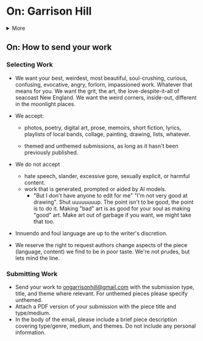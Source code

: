 # On: Garrison Hill
<details> 
<summary>More</summary>
<br>Main
<br>Why?
<br>How?
<br>Latest?
<br>Archives? </details>  

## On: How to send your work
  ### Selecting Work
- We want your best, weirdest, most beautiful, soul-crushing, curious, confusing, evocative, angry, forlorn, impassioned work. Whatever that means for you. We want the grit, the art, the love-despite-it-all of seacoast New England. We want the weird corners, inside-out, different in the moonlight places.

- We accept:
  - photos,
  poetry,
  digital art,
  prose,
  memoirs,
  short fiction,
  lyrics,
  playlists of local bands,
  collage,
  painting,
  drawing,
  lists,
  whatever.
  
  - themed and unthemed submissions, as long as it hasn't been previously published.
- We do not accept
   - hate speech, slander, excessive gore, sexually explicit, or harmful content.
   - work that is generated, prompted or aided by AI models.
     - "But I don't have anyone to edit for me" "I'm not very good at drawing". Shut uuuuuuuup. The point isn't to be good, the point is to do it. Making "bad" art is as good for your soul as making "good" art. Make art out of garbage if you want, we might take that too. 
 - Innuendo and foul language are up to the writer's discretion.
 - We reserve the right to request authors change aspects of the piece (language, content) we find to be in poor taste. We're not prudes, but lets mind the line. 

### Submitting Work
- Send your work to ongarrisonhill@gmail.com with the submission type, title, and theme where relevant. For unthemed pieces please specify unthemed.
- Attach a PDF version of your submission with the piece title and type/medium.
- In the body of the email, please include a brief piece description covering type/genre, medium, and themes. Do not include any personal information.
